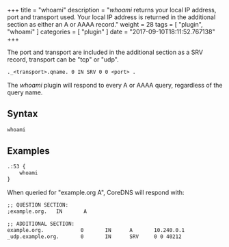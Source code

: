 +++
title = "whoami"
description = "*whoami* returns your local IP address, port and transport used. Your local IP address is returned in the additional section as either an A or AAAA record."
weight = 28
tags = [ "plugin", "whoami" ]
categories = [ "plugin" ]
date = "2017-09-10T18:11:52.767138"
+++

The port and transport are included in the additional section as a SRV record, transport can be
"tcp" or "udp".

~~~ txt
._<transport>.qname. 0 IN SRV 0 0 <port> .
~~~

The *whoami* plugin will respond to every A or AAAA query, regardless of the query name.

## Syntax

~~~ txt
whoami
~~~

## Examples

~~~ txt
.:53 {
    whoami
}
~~~

When queried for "example.org A", CoreDNS will respond with:

~~~ txt
;; QUESTION SECTION:
;example.org.   IN       A

;; ADDITIONAL SECTION:
example.org.            0       IN      A       10.240.0.1
_udp.example.org.       0       IN      SRV     0 0 40212
~~~
